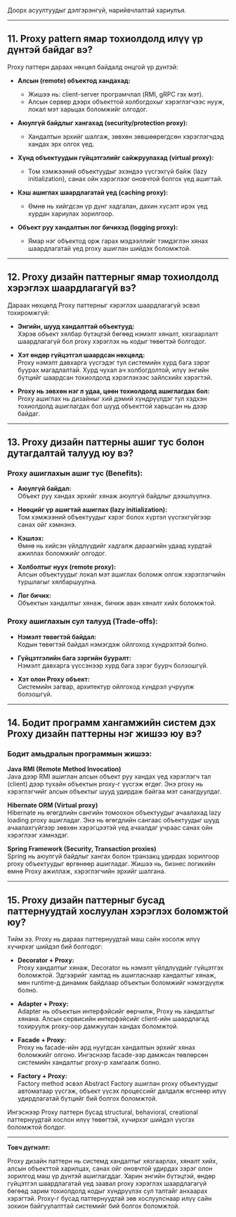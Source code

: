Доорх асуултуудыг дэлгэрэнгүй, нарийвчлалтай хариулъя.

---

## 11. Proxy pattern ямар тохиолдолд илүү үр дүнтэй байдаг вэ?

Proxy паттерн дараах нөхцөл байдалд онцгой үр дүнтэй:

- **Алсын (remote) объектод хандахад:**
  - Жишээ нь: client-server програмчлал (RMI, gRPC гэх мэт).
  - Алсын сервер дээрх объекттой холбогдохыг хэрэглэгчээс нууж, локал мэт харьцах боломжийг олгодог.

- **Аюулгүй байдлыг хангахад (security/protection proxy):**
  - Хандалтын эрхийг шалгаж, зөвхөн зөвшөөрөгдсөн хэрэглэгчдэд хандах эрх олгох үед.

- **Хүнд объектуудын гүйцэтгэлийг сайжруулахад (virtual proxy):**
  - Том хэмжээний объектуудыг эхэндээ үүсгэхгүй байж (lazy initialization), санах ойн хэрэглээг оновчтой болгох үед ашигтай.

- **Кэш ашиглах шаардлагатай үед (caching proxy):**
  - Өмнө нь хийгдсэн үр дүнг хадгалан, дахин хүсэлт ирэх үед хурдан хариулах зорилгоор.

- **Объект руу хандалтын лог бичихэд (logging proxy):**
  - Ямар нэг объектод орж гарах мэдээллийг тэмдэглэн хянах шаардлагатай үед proxy ашиглан шийдэх боломжтой.

---

## 12. Proxy дизайн паттерныг ямар тохиолдолд хэрэглэх шаардлагагүй вэ?

Дараах нөхцөлд Proxy паттерныг хэрэглэх шаардлагагүй эсвэл тохиромжгүй:

- **Энгийн, шууд хандалттай объектууд:**  
  Хэрэв объект хялбар бүтэцтэй бөгөөд нэмэлт хяналт, хязгаарлалт шаардлагагүй бол proxy хэрэглэх нь кодыг төвөгтэй болгодог.

- **Хэт өндөр гүйцэтгэл шаардсан нөхцөлд:**  
  Proxy нэмэлт давхарга үүсгэдэг тул системийн хурд бага зэрэг буурах магадлалтай. Хурд чухал ач холбогдолтой, илүү энгийн бүтцийг шаардсан тохиолдолд хэрэглэхээс зайлсхийх хэрэгтэй.

- **Proxy нь зөвхөн нэг л удаа, цөөн тохиолдолд ашиглагдах бол:**  
  Proxy ашиглах нь дизайныг хий дэмий хүндрүүлдэг тул хэдхэн тохиолдолд ашиглагдах бол шууд объекттой харьцсан нь дээр байдаг.

---

## 13. Proxy дизайн паттерны ашиг тус болон дутагдалтай талууд юу вэ?

### Proxy ашиглахын **ашиг тус (Benefits):**

- **Аюулгүй байдал:**  
  Объект руу хандах эрхийг хянаж аюулгүй байдлыг дээшлүүлнэ.

- **Нөөцийг үр ашигтай ашиглах (lazy initialization):**  
  Том хэмжээний объектуудыг хэрэг болох хүртэл үүсгэхгүйгээр санах ойг хэмнэнэ.

- **Кэшлэх:**  
  Өмнө нь хийсэн үйлдлүүдийг хадгалж дараагийн удаад хурдтай ажиллах боломжийг олгодог.

- **Холболтыг нуух (remote proxy):**  
  Алсын объектуудыг локал мэт ашиглах боломж олгож хэрэглэгчийн туршлагыг хялбаршуулна.

- **Лог бичих:**  
  Объектын хандалтыг хянаж, бичиж аван хяналт хийх боломжтой.

### Proxy ашиглахын **сул талууд (Trade-offs):**

- **Нэмэлт төвөгтэй байдал:**  
  Кодын төвөгтэй байдал нэмэгдэж ойлгоход хүндрэлтэй болно.

- **Гүйцэтгэлийн бага зэргийн бууралт:**  
  Нэмэлт давхарга үүссэнээр хурд бага зэрэг буурч болзошгүй.

- **Хэт олон Proxy объект:**  
  Системийн загвар, архитектур ойлгоход хүндрэл учруулж болзошгүй.

---

## 14. Бодит программ хангамжийн систем дэх Proxy дизайн паттерны нэг жишээ юу вэ?

### **Бодит амьдралын программын жишээ:**

**Java RMI (Remote Method Invocation)**  
Java дээр RMI ашиглан алсын объект руу хандах үед хэрэглэгч тал (client) дээр тухайн объектын proxy-г үүсгэж өгдөг. Энэ proxy нь хэрэглэгчийг алсын объектыг шууд удирдаж байгаа мэт санагдуулдаг.

**Hibernate ORM (Virtual proxy)**  
Hibernate нь өгөгдлийн сангийн томоохон объектуудыг ачаалахад lazy loading proxy ашигладаг. Энэ нь өгөгдлийн сангаас объектуудыг шууд ачаалахгүйгээр зөвхөн хэрэгцээтэй үед ачаалдаг учраас санах ойн хэрэглээг хэмнэдэг.

**Spring Framework (Security, Transaction proxies)**  
Spring нь аюулгүй байдлыг хангах болон транзакц удирдах зорилгоор proxy объектуудыг өргөнөөр ашигладаг. Жишээ нь, бизнес логикийн өмнө Proxy ажиллаж, хэрэглэгчийн эрхийг шалгана.

---

## 15. Proxy дизайн паттерныг бусад паттернуудтай хослуулан хэрэглэх боломжтой юу?

Тийм ээ. Proxy нь дараах паттернуудтай маш сайн хосолж илүү хүчирхэг шийдэл бий болгодог:

- **Decorator + Proxy:**  
  Proxy хандалтыг хянаж, Decorator нь нэмэлт үйлдлүүдийг гүйцэтгэх боломжтой. Эдгээрийг хамтад нь ашигласнаар хандалтыг хянаж, мөн runtime-д динамик байдлаар объектын боломжийг нэмэгдүүлж болно.

- **Adapter + Proxy:**  
  Adapter нь объектын интерфэйсийг өөрчилж, Proxy нь хандалтыг хянана. Алсын сервисийн интерфэйсийг client-ийн шаардлагад тохируулж proxy-оор дамжуулан хандах боломжтой.

- **Facade + Proxy:**  
  Proxy нь facade-ийн ард нуугдсан хандалтын эрхийг хянах боломжийг олгоно. Ингэснээр facade-ээр дамжсан төвлөрсөн системийн хандалтыг proxy-р хамгаалж болно.

- **Factory + Proxy:**  
  Factory method эсвэл Abstract Factory ашиглан proxy объектуудыг автоматаар үүсгэж, объект үүсэх процессийг далдалж өгснөөр илүү удирдлагатай бүтцийг бий болгох боломжтой.

Ингэснээр Proxy паттерн бусад structural, behavioral, creational паттернуудтай хослон илүү төвөгтэй, хүчирхэг шийдэл үүсгэх боломжтой болдог.

---

**Товч дүгнэлт:**

Proxy дизайн паттерн нь системд хандалтыг хязгаарлах, хяналт хийх, алсын объекттой харилцах, санах ойг оновчтой удирдах зэрэг олон зорилгод маш үр дүнтэй ашиглагддаг. Харин энгийн бүтэцтэй, өндөр гүйцэтгэл шаардлагатай үед заавал proxy хэрэглэх шаардлагагүй бөгөөд зарим тохиолдолд кодыг хүндрүүлэх сул талтайг анхаарах хэрэгтэй. Proxy-г бусад паттернуудтай зөв хослуулснаар илүү сайн зохион байгуулалттай системийг бий болгох боломжтой.